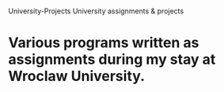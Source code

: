 #
University-Projects
University assignments &amp; projects

# Various programs written as assignments during my stay at Wroclaw University. 
